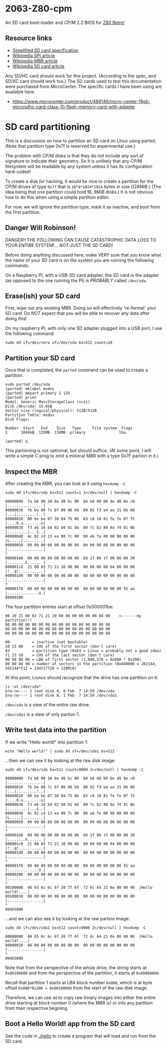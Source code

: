 # 2063-Z80-cpm
An SD card boot-loader and CP/M 2.2 BIOS for [Z80 Retro!](https://github.com/johnwinans/2063-Z80)

## Resource links

* [Simplified SD card specification](https://www.sdcard.org/downloads/pls/)
* [Wikipedia SPI article](https://en.wikipedia.org/wiki/Serial_Peripheral_Interface)
* [Wikipedia MBR article](https://en.wikipedia.org/wiki/Master_boot_record)
* [Wikipedia SD card article](https://en.wikipedia.org/wiki/SD_card)

Any SD/HC card should work for this project.  (According to the spec, and SD/XC card should work too.) The SD cards used to test this documentation were purchased from MicroCenter.  The specific cards I have been using are available here:

* https://www.microcenter.com/product/486146/micro-center-16gb-microsdhc-card-class-10-flash-memory-card-with-adapter

# SD card partitioning

This is a discussion on how to partition an SD card on Linux using parted.  
(Note that partition type 0x7f is reserved for experimental use.)

The problem with CP/M disks is that they do not include any sort of
signature to indicate their geometry.  So it is unlikely that any
CP/M filesystem will be readable by any system unless it has its
configuration hard-coded!

To create a disk for hacking, it would be nice to create a partition 
for the CP/M drives of type `0x7f` that is `16*8*1024*1024` bytes in size 
(128MiB.)  (The idea being that one partition could hold 16, 8MiB disks.)
It is not obvious how to do this when using a simple partition editor.

For now, we will ignore the partition type, mark it as inactive, and boot
from the first partition.

## Danger Will Robinson!

DANGER!!  THE FOLLOWING CAN CAUSE CATASTROPHIC DATA LOSS TO YOUR ENTIRE
SYSTEM!... NOT JUST THE SD CARD!

Before doing anything discussed here, make VERY sure that you know what the 
name of your SD card is on the system you are running the following commands. 

On a Raspberry PI, with a USB-SD card adapter, the SD card in the adapter 
(as opposed to the one running the PI) is *PROBABLY* called `/dev/sda`.

## Erase(ish) your SD card

First, wipe out any existing MBR.  Doing so will effectively 're-format' your SD card.
Do *NOT* expect that you will be able to recover any data after doing this!

On my raspberry PI, with only one SD adapter plugged into a USB port, I use the 
following command:

	sudo dd if=/dev/zero of=/dev/sda bs=512 count=10

## Partition your SD card

Once that is completed, the `parted` command can be used to create a partition.

	sudo parted /dev/sda
	(parted) mklabel msdos                                                    
	(parted) mkpart primary 1 135
	(parted) print
	Model: Generic MassStorageClass (scsi)
	Disk /dev/sda: 15.6GB
	Sector size (logical/physical): 512B/512B
	Partition Table: msdos
	Disk Flags: 
	
	Number  Start   End    Size   Type     File system  Flags
 	1      1049kB  135MB  134MB  primary               lba
	
	(parted) q                                                                

This partioning is not optiomal, but should suffice.  (At some point,
I will write a simple C prog to emit a minimal MBR with a type 0x7F
partion in it.)

## Inspect the MBR

After creating the MBR, you can look at it using `hexdump -C`

	sudo dd if=/dev/sda bs=512 count=1 2>/dev/null | hexdump -C       

	00000000  fa b8 00 10 8e d0 bc 00  b0 b8 00 00 8e d8 8e c0  |................|
	00000010  fb be 00 7c bf 00 06 b9  00 02 f3 a4 ea 21 06 00  |...|.........!..|
	00000020  00 be be 07 38 04 75 0b  83 c6 10 81 fe fe 07 75  |....8.u........u|
	00000030  f3 eb 16 b4 02 b0 01 bb  00 7c b2 80 8a 74 01 8b  |.........|...t..|
	00000040  4c 02 cd 13 ea 00 7c 00  00 eb fe 00 00 00 00 00  |L.....|.........|
	00000050  00 00 00 00 00 00 00 00  00 00 00 00 00 00 00 00  |................|
	*
	000001b0  00 00 00 00 00 00 00 00  68 1f 08 1f 00 00 00 20  |........h...... |
	000001c0  21 00 83 71 21 10 00 08  00 00 00 00 04 00 00 00  |!..q!...........|
	000001d0  00 00 00 00 00 00 00 00  00 00 00 00 00 00 00 00  |................|
	*
	000001f0  00 00 00 00 00 00 00 00  00 00 00 00 00 00 55 aa  |..............U.|
	00000200

The four partition entries start at offset 0x000001be:

	00 20 21 00 83 71 21 10 00 08 00 00 00 00 04 00    <------ my partition!!!
	00 00 00 00 00 00 00 00 00 00 00 00 00 00 00 00
	00 00 00 00 00 00 00 00 00 00 00 00 00 00 00 00
	00 00 00 00 00 00 00 00 00 00 00 00 00 00 00 00

	00          = inactive (not bootable)
	20 21 00    = CHS of the first sector (don't care)
	83          = partition type (0x83 = Linux = probably not a good idea)
	71 21 10    = CHS of the last sector (don't care)
	00 08 00 00 = LBA of first sector (1,048,576 = 0x800 * 0x200)
	00 00 04 00 = number of sectors in the partition (0x040000 = 262144, 262144*512 = 134217728 = 128MiB)

At this point, Liunux should recognize that the drive has one partition on it:

	ls -al /dev/sda*
	brw-rw---- 1 root disk 8, 0 Feb  7 14:59 /dev/sda
	brw-rw---- 1 root disk 8, 1 Feb  7 14:59 /dev/sda1

`/dev/sda` is a view of the entire raw drive.

`/dev/sda1` is a view of only partion 1.

## Write test data into the partition

If we write "Hello world!" into partition 1:

	echo "Hello world!" | sudo dd of=/dev/sda1 bs=512

...then we can see it by looking at the raw disk image:

	sudo dd if=/dev/sda bs=512 count=9000 2>/dev/null | hexdump -C
	
	00000000  fa b8 00 10 8e d0 bc 00  b0 b8 00 00 8e d8 8e c0  |................|
	00000010  fb be 00 7c bf 00 06 b9  00 02 f3 a4 ea 21 06 00  |...|.........!..|
	00000020  00 be be 07 38 04 75 0b  83 c6 10 81 fe fe 07 75  |....8.u........u|
	00000030  f3 eb 16 b4 02 b0 01 bb  00 7c b2 80 8a 74 01 8b  |.........|...t..|
	00000040  4c 02 cd 13 ea 00 7c 00  00 eb fe 00 00 00 00 00  |L.....|.........|
	00000050  00 00 00 00 00 00 00 00  00 00 00 00 00 00 00 00  |................|
	*
	000001b0  00 00 00 00 00 00 00 00  68 1f 08 1f 00 00 00 20  |........h...... |
	000001c0  21 00 83 71 21 10 00 08  00 00 00 00 04 00 00 00  |!..q!...........|
	000001d0  00 00 00 00 00 00 00 00  00 00 00 00 00 00 00 00  |................|
	*
	000001f0  00 00 00 00 00 00 00 00  00 00 00 00 00 00 55 aa  |..............U.|
	00000200  00 00 00 00 00 00 00 00  00 00 00 00 00 00 00 00  |................|
	*
	00100000  48 65 6c 6c 6f 20 77 6f  72 6c 64 21 0a 00 00 00  |Hello world!....|
	00100010  00 00 00 00 00 00 00 00  00 00 00 00 00 00 00 00  |................|
	*
	00465000

...and we can also see it by looking at the raw partion image:

	sudo dd if=/dev/sda1 bs=512 count=9000 2>/dev/null | hexdump -C

	00000000  48 65 6c 6c 6f 20 77 6f  72 6c 64 21 0a 00 00 00  |Hello world!....|
	00000010  00 00 00 00 00 00 00 00  00 00 00 00 00 00 00 00  |................|
	*
	00465000

Note that from the perspective of the whole drive, the string starts at `0x00100000`
and from the perspective of the partition, it starts at `0x00000000`.

Recall that partition 1 starts at LBA  block number `0x800`, which is at byte offset 
`0x800*0x200 = 0x00100000` from the start of the raw disk image.

Therefore, we can use `dd` to copy raw binary images into either the entire drive starting
at block number 0 (where the MBR is) or into any partition from their respective begining.

## Boot a Hello World! app from the SD card

See the code in [./hello](/hello) to create a program that will load and run from the SD card.
